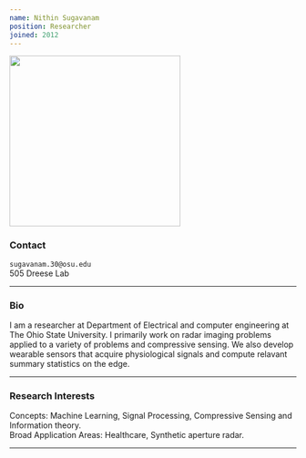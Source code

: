 ```yaml
---
name: Nithin Sugavanam
position: Researcher
joined: 2012
---
```


<img width="300" src="{{site.baseurl}}/images/people/{{page.avatar}}" data-action="zoom">

### Contact

<i class="fa fa-envelope-o"></i>  `sugavanam.30@osu.edu`<br>
<i class="fa fa-building"></i> 505 Dreese Lab <br>
<!--<i class="fa fa-bar-chart"></i> [google scholar](https://scholar.google.com/citations?user=R3yolm0AAAAJ&hl=en) <br>-->


<hr>

### Bio

I am a researcher at Department of Electrical and computer engineering at The Ohio State University. I primarily work on radar imaging problems applied to a variety of problems and compressive sensing. We also develop wearable sensors that acquire physiological signals and compute relavant summary statistics on the edge. 

<hr>

### Research Interests

Concepts: Machine Learning, Signal Processing, Compressive Sensing and Information theory. <br>
Broad Application Areas: Healthcare, Synthetic aperture radar.

<hr>
